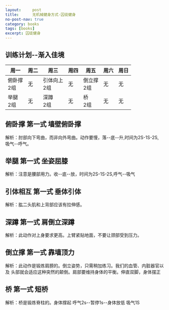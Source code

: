 ```yaml
---
layout:     post
title:      无机械健身方式-囚徒健身
no-post-nav: true
category: books
tags: [books]
excerpt: 囚徒健身
---
```

## 训练计划--渐入佳境
| 周一 | 周二 | 周三 | 周四 | 周五 | 周六 | 周日 |
| ---- | ---- | ---- | ---- | ---- | ---- | ---- |
|俯卧撑<br>2组|无|引体向上<br>2组|无|倒立撑<br>2组|无|无|
|举腿<br>2组|无|深蹲<br>2组|无|桥<br>2组|无|无|

## 俯卧撑 第一式 墙壁俯卧撑
解析：肘部向下弯曲，而非向外弯曲。动作要慢，落--底--升,时间为2S-1S-2S,
吸气--呼气。
## 举腿 第一式 坐姿屈膝
解析：注意是腰部用力。收--底--放，时间为2S-1S-2S,呼气--吸气
## 引体相互 第一式 垂体引体
解析：肱二头肌和上背部应该有拉伸感。 
## 深蹲 第一式 肩倒立深蹲
解析：此动作对上身要求更高。上臂紧贴地面，不要让颈部受到压力。
## 倒立撑 第一式 靠墙顶力
解析：此动作是锻炼肩膀的。倒立姿势，只需稍加练习。我们的血管、内脏器官以及
头部就会适应这种突然的颠倒。肩部要维持身体的平衡。伸直双脚，身体摆正
## 桥 第一式 短桥
解析：桥是锻炼脊柱的。身体撑起 呼气2s--暂停1s--身体放低 吸气1S




